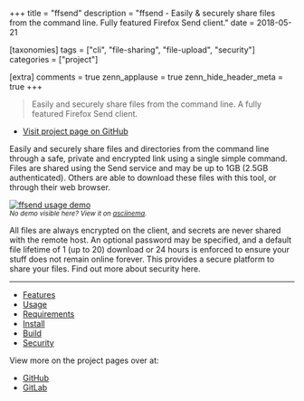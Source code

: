 +++
title = "ffsend"
description = "ffsend - Easily & securely share files from the command line. Fully featured Firefox Send client."
date = 2018-05-21

[taxonomies]
tags = ["cli", "file-sharing", "file-upload", "security"]
categories = ["project"]

[extra]
comments = true
zenn_applause = true
zenn_hide_header_meta = true
+++

> Easily and securely share files from the command line.
> A fully featured Firefox Send client.

- [Visit project page on GitHub][github]

Easily and securely share files and directories from the command line through
a safe, private and encrypted link using a single simple command. Files are
shared using the Send service and may be up to 1GB (2.5GB authenticated).
Others are able to download these files with this tool, or through their web
browser.

[![ffsend usage demo][usage-demo-svg]][usage-demo-asciinema]  
<small>_No demo visible here? View it on [asciinema][usage-demo-asciinema]._</small>

All files are always encrypted on the client, and secrets are never shared with the remote host. An optional password may be specified, and a default file lifetime of 1 (up to 20) download or 24 hours is enforced to ensure your stuff does not remain online forever. This provides a secure platform to share your files. Find out more about security here.

---

- [Features](https://github.com/timvisee/ffsend/#features)
- [Usage](https://github.com/timvisee/ffsend/#usage)
- [Requirements](https://github.com/timvisee/ffsend/#requirements)
- [Install](https://github.com/timvisee/ffsend/#install)
- [Build](https://github.com/timvisee/ffsend/#build)
- [Security](https://github.com/timvisee/ffsend/#security)

View more on the project pages over at:

- [GitHub][github]
- [GitLab][gitlab]

[github]: https://github.com/timvisee/ffsend
[gitlab]: https://gitlab.com/timvisee/ffsend
[usage-demo-asciinema]: https://asciinema.org/a/182225
[usage-demo-svg]: https://cdn.rawgit.com/timvisee/ffsend/6e8ef55b/res/demo.svg
